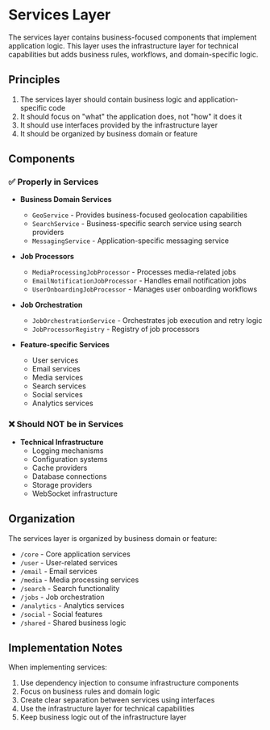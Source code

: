# Services Layer

The services layer contains business-focused components that implement application logic. This layer uses the infrastructure layer for technical capabilities but adds business rules, workflows, and domain-specific logic.

## Principles

1. The services layer should contain business logic and application-specific code
2. It should focus on "what" the application does, not "how" it does it
3. It should use interfaces provided by the infrastructure layer
4. It should be organized by business domain or feature

## Components

### ✅ Properly in Services

- **Business Domain Services**

  - `GeoService` - Provides business-focused geolocation capabilities
  - `SearchService` - Business-specific search service using search providers
  - `MessagingService` - Application-specific messaging service

- **Job Processors**

  - `MediaProcessingJobProcessor` - Processes media-related jobs
  - `EmailNotificationJobProcessor` - Handles email notification jobs
  - `UserOnboardingJobProcessor` - Manages user onboarding workflows

- **Job Orchestration**

  - `JobOrchestrationService` - Orchestrates job execution and retry logic
  - `JobProcessorRegistry` - Registry of job processors

- **Feature-specific Services**
  - User services
  - Email services
  - Media services
  - Search services
  - Social services
  - Analytics services

### ❌ Should NOT be in Services

- **Technical Infrastructure**
  - Logging mechanisms
  - Configuration systems
  - Cache providers
  - Database connections
  - Storage providers
  - WebSocket infrastructure

## Organization

The services layer is organized by business domain or feature:

- `/core` - Core application services
- `/user` - User-related services
- `/email` - Email services
- `/media` - Media processing services
- `/search` - Search functionality
- `/jobs` - Job orchestration
- `/analytics` - Analytics services
- `/social` - Social features
- `/shared` - Shared business logic

## Implementation Notes

When implementing services:

1. Use dependency injection to consume infrastructure components
2. Focus on business rules and domain logic
3. Create clear separation between services using interfaces
4. Use the infrastructure layer for technical capabilities
5. Keep business logic out of the infrastructure layer
